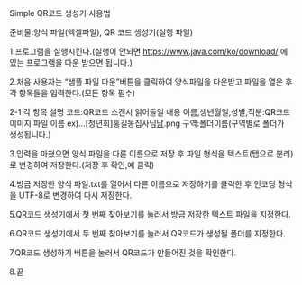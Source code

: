 Simple QR코드 생성기 사용법

준비물:양식 파일(엑셀파일), QR 코드 생성기(실행 파일)

1.프로그램을 실행시킨다.(실행이 안되면 https://www.java.com/ko/download/ 에 있는 프로그램을 다운 받으면 됩니다.)

2.처음 사용자는 “샘플 파일 다운”버튼을 클릭하여 양식파일을 다운받고 파일을 열은 후
각 항목들을 입력한다.(모든 항목 필수)


2-1 각 항목 설명
코드:QR코드 스캔시 읽어들일 내용
이름,생년월일,성별,직분:QR코드 이미지 파일 이름 ex)...[청년회]홍길동집사님[남](971231).png
구역:폴더이름(구역별로 폴더가 생성됩니다.)

3.입력을 마쳤으면 양식 파일을 다른 이름으로 저장 후 파일 형식을 텍스트(탭으로 분리)로 변경하여 저장한다.(저장 후 확인,예 클릭)


4.방금 저장한 양식 파일.txt를 열어서 다른 이름으로 저장하기를 클릭한 후 인코딩 형식을 UTF-8로 변경하여 다시 저장한다.


5.QR코드 생성기에서 첫 번째 찾아보기를 눌러서 방금 저장한 텍스트 파일을 지정한다.

6.QR코드 생성기에서 두 번째 찾아보기를 눌러서 QR코드가 생성될 폴더를 지정한다.

7.QR코드 생성하기 버튼을 눌러서 QR코드가 만들어진 것을 확인한다.

8.끝
